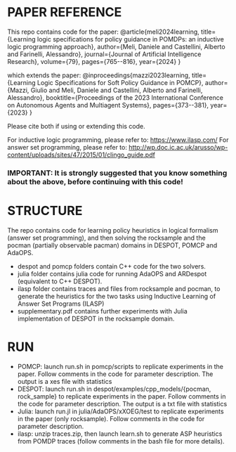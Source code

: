 # PAPER REFERENCE
This repo contains code for the paper:
@article{meli2024learning,
  title={Learning logic specifications for policy guidance in POMDPs: an inductive logic programming approach},
  author={Meli, Daniele and Castellini, Alberto and Farinelli, Alessandro},
  journal={Journal of Artificial Intelligence Research},
  volume={79},
  pages={765--816},
  year={2024}
}

which extends the paper:
@inproceedings{mazzi2023learning,
  title={Learning Logic Specifications for Soft Policy Guidance in POMCP},
  author={Mazzi, Giulio and Meli, Daniele and Castellini, Alberto and Farinelli, Alessandro},
  booktitle={Proceedings of the 2023 International Conference on Autonomous Agents and Multiagent Systems},
  pages={373--381},
  year={2023}
}

Please cite both if using or extending this code.

For inductive logic programming, please refer to:
https://www.ilasp.com/
For answer set programming, please refer to:
http://wp.doc.ic.ac.uk/arusso/wp-content/uploads/sites/47/2015/01/clingo_guide.pdf

### IMPORTANT: It is strongly suggested that you know something about the above, before continuing with this code!

# STRUCTURE
The repo contains code for learning policy heuristics in logical formalism (answer set programming), and then solving the rocksample and the pocman (partially observable pacman) domains in DESPOT, POMCP and AdaOPS.
- despot and pomcp folders contain C++ code for the two solvers.
- julia folder contains julia code for running AdaOPS and ARDespot (equivalent to C++ DESPOT).
- ilasp folder contains traces and files from rocksample and pocman, to generate the heuristics for the two tasks using Inductive Learning of Answer Set Programs (ILASP)
- supplementary.pdf contains further experiments with Julia implementation of DESPOT in the rocksample domain.

# RUN
- POMCP: launch run.sh in pomcp/scripts to replicate experiments in the paper. Follow comments in the code for parameter description. The output is a xes file with statistics
- DESPOT: launch run.sh in despot/examples/cpp_models/{pocman, rock_sample} to replicate experiments in the paper. Follow comments in the code for parameter description. The output is a txt file with statistics
- Julia: launch run.jl in julia/AdaOPS/xXOEG/test to replicate experiments in the paper (only rocksample). Follow comments in the code for parameter description.
- ilasp: unzip traces.zip, then launch learn.sh to generate ASP heuristics from POMDP traces (follow comments in the bash file for more details). 
